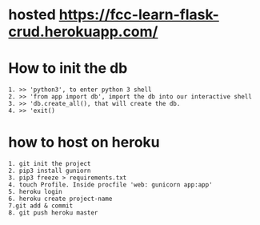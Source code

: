 # hosted https://fcc-learn-flask-crud.herokuapp.com/

# How to init the db
    1. >> 'python3', to enter python 3 shell
    2. >> 'from app import db', import the db into our interactive shell
    3. >> 'db.create_all(), that will create the db. 
    4. >> 'exit()

# how to host on heroku
    1. git init the project
    2. pip3 install guniorn
    3. pip3 freeze > requirements.txt
    4. touch Profile. Inside procfile 'web: gunicorn app:app'
    5. heroku login
    6. heroku create project-name
    7.git add & commit
    8. git push heroku master
